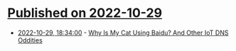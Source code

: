 # [Published on 2022-10-29](index.md)

* [2022-10-29, 18:34:00](https://mobile.slashdot.org/story/22/10/29/0447211/why-is-my-cat-using-baidu-and-other-iot-dns-oddities?utm_source=rss1.0mainlinkanon&utm_medium=feed) - [Why Is My Cat Using Baidu? And Other IoT DNS Oddities](https://mobile.slashdot.org/story/22/10/29/0447211/why-is-my-cat-using-baidu-and-other-iot-dns-oddities?utm_source=rss1.0mainlinkanon&utm_medium=feed)
